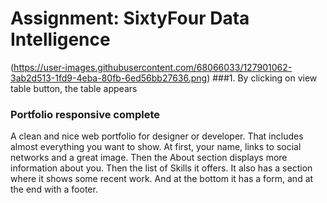 # Assignment: SixtyFour Data Intelligence
(https://user-images.githubusercontent.com/68066033/127901062-3ab2d513-1fd9-4eba-80fb-6ed56bb27636.png)
###1. By clicking on view table button, the table appears
### Portfolio responsive complete
A clean and nice web portfolio for designer or developer. That includes almost everything you want to show. At first, your name, links to social networks and a great image. Then the About section displays more information about you. Then the list of Skills it offers. It also has a section where it shows some recent work. And at the bottom it has a form, and at the end with a footer.
